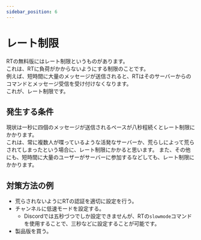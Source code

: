 ```yaml
---
sidebar_position: 6
---
```


# レート制限
RTの無料版にはレート制限というものがあります。  
これは、RTに負荷がかからないようにする制限のことです。  
例えば、短時間に大量のメッセージが送信されると、RTはそのサーバーからのコマンドとメッセージ受信を受け付けなくなります。  
これが、レート制限です。
## 発生する条件
現状は一秒に四個のメッセージが送信されるペースが八秒程続くとレート制限にかかります。  
これは、常に複数人が喋っているような活発なサーバーか、荒らしによって荒らされてしまったという場合に、レート制限にかかると思います。
また、その他にも、短時間に大量のユーザーがサーバーに参加するなどしても、レート制限にかかります。
## 対策方法の例
- 荒らされないようにRTの認証を適切に設定を行う。
- チャンネルに低速モードを設定する。
  - Discordでは五秒づつでしか設定できませんが、RTの`slowmode`コマンドを使用することで、三秒などに設定することが可能です。
- 製品版を買う。